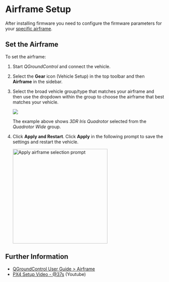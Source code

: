 # Airframe Setup

After installing firmware you need to configure the firmware parameters for your [specific airframe](../airframes/airframe_reference.md).

## Set the Airframe

To set the airframe:

1. Start *QGroundControl* and connect the vehicle.
1. Select the **Gear** icon (Vehicle Setup) in the top toolbar and then **Airframe** in the sidebar.   
1. Select the broad vehicle group/type that matches your airframe and then use the dropdown within the group to choose the airframe that best matches your vehicle.
   
   ![](../../images/qgc/setup/airframe_px4.jpg)
   
   The example above shows *3DR Iris Quadrotor* selected from the *Quadrotor Wide* group.

1. Click **Apply and Restart**. Click **Apply** in the following prompt to save the settings and restart the vehicle.

   <img src="../../images/qgc/setup/airframe_px4_apply_prompt.jpg" width="300px" title="Apply airframe selection prompt" />


## Further Information

* [QGroundControl User Guide > Airframe](https://docs.qgroundcontrol.com/en/SetupView/Airframe.html)
* [PX4 Setup Video - @37s](https://youtu.be/91VGmdSlbo4?t=35s) (Youtube)